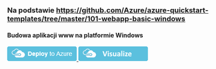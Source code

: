### Na podstawie https://github.com/Azure/azure-quickstart-templates/tree/master/101-webapp-basic-windows 

#### Budowa aplikacji www na platformie Windows



<a href="https://portal.azure.com/#create/Microsoft.Template/uri/https%3A%2F%2Fraw.githubusercontent.com%2Fdjkormo%2FAzureWebApp-primer%2Fmaster%2Fwebapp%2Fadvanced%2Farm%2Fwebapp%2Fwindows%2Fazuredeploy.json" target="_blank">
<img src="https://raw.githubusercontent.com/Azure/azure-quickstart-templates/master/1-CONTRIBUTION-GUIDE/images/deploytoazure.png"/>
</a>
<a href="http://armviz.io/#/?load=https://github.com/djkormo/AzureWebApp-primer/blob/master/webapp/advanced/arm/webapp/windows/azuredeploy.json" target="_blank">
<img src="https://raw.githubusercontent.com/Azure/azure-quickstart-templates/master/1-CONTRIBUTION-GUIDE/images/visualizebutton.png"/>
</a>





